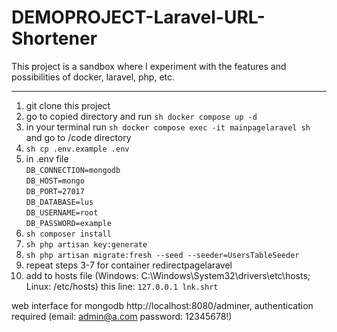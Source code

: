 # DEMOPROJECT-Laravel-URL-Shortener
This project is a sandbox where I experiment with the features and possibilities of docker, laravel, php, etc.
___
1. git clone this project
2. go to copied directory and run ```sh docker compose up -d```
3. in your terminal run ```sh docker compose exec -it mainpagelaravel sh``` and go to /code directory
4. ```sh cp .env.example .env```
5. in .env file</br>
```DB_CONNECTION=mongodb```</br>
```DB_HOST=mongo```</br>
```DB_PORT=27017```</br>
```DB_DATABASE=lus```</br>
```DB_USERNAME=root```</br>
```DB_PASSWORD=example```</br>
6. ```sh composer install```
7. ```sh php artisan key:generate```
8. ```sh php artisan migrate:fresh --seed --seeder=UsersTableSeeder```
9. repeat steps 3-7 for container redirectpagelaravel
10. add to hosts file (Windows: C:\Windows\System32\drivers\etc\hosts; Linux: /etc/hosts) this line: ```127.0.0.1 lnk.shrt```

web interface for mongodb http://localhost:8080/adminer, authentication required (email: admin@a.com password: 12345678!)
